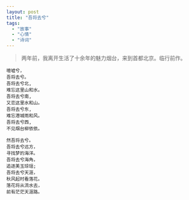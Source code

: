 ```yaml
---
layout: post
title: "吾将去兮"
tags:
  - "故事"
  - "心情"
  - "诗词"
---
```


> 两年前，我离开生活了十余年的魅力烟台，来到首都北京。临行前作。

    噫嘘兮，
    吾将去兮。
    吾将去兮北,
    难忘这里山和水。
    吾将去兮南,
    又恋这里水和山。
    吾将去兮东,
    难忘港城雨和风。
    吾将去兮西,
    不见烟台柳依依。

    然吾将去兮。
    吾将去兮远方，
    寻找梦的海洋。
    吾将去兮海角，
    追逐美玉琼瑶;
    吾将去兮天涯，
    秋风起时看落花。
    落花将从流水去，
    前有茫茫天涯路。
